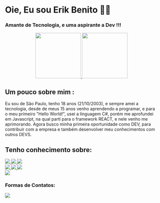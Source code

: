 # Oie, Eu sou Erik Benito 👨‍💻
### Amante de Tecnologia, e uma aspirante a Dev !!!

<div align="center">
  <a href="https://github.com/Erik-Benito">
  <img height="150em" src="https://github-readme-stats.vercel.app/api?username=Erik-Benito&show_icons=true&theme=highcontrast&icon_color=white&title_color=red&include_all_commits=true&count_private=true">
  <img height="150em" src="https://github-readme-stats.vercel.app/api/top-langs/?username=Erik-Benito&layout=compact&langs_count=7&theme=highcontrast&icon_color=white&title_color=red">
  </a>
</div>

## Um pouco sobre mim :
<div> 
 Eu sou de São Paulo, tenho 18 anos (21/10/2003), e sempre amei a tecnologia, desde de meus 15 anos venho aprendendo a programar, e para o meu primeiro "Hello World!", usei a linguagem C#, porém me aprofundei em Javascript, na qual parti para o framework REACT, e nele venho me aprimorando. Agora busco minha primeira oportunidade como DEV, para contribuir com a empresa e também desenvolver meu conhecimentos com outros DEVS.
</div>


## Tenho conhecimento sobre:
<div>
   <a href=""><img src="https://img.shields.io/badge/JavaScript-F7DF1E?style=for-the-badge&logo=javascript&logoColor=black">
     <img src="https://img.shields.io/badge/React-20232A?style=for-the-badge&logo=react&logoColor=61DAFB">
     <img src="https://img.shields.io/badge/styled--components-DB7093?style=for-the-badge&logo=styled-components&logoColor=white">
      <br/>
     <img src="https://img.shields.io/badge/C%23-239120?style=for-the-badge&logo=c-sharp&logoColor=white">
     <img src="https://img.shields.io/badge/HTML-239120?style=for-the-badge&logo=html5&logoColor=white">
     <img src="https://img.shields.io/badge/CSS-239120?&style=for-the-badge&logo=css3&logoColor=white">
     <br/>
     <img src="https://img.shields.io/badge/MySQL-00000F?style=for-the-badge&logo=mysql&logoColor=white">
   </a>
</div>

### Formas de Contatos: 

<div align="left">
  <a href="https://www.linkedin.com/in/DevErikBenito/"><img src="https://img.shields.io/badge/LinkedIn-0077B5?style=for-the-badge&logo=linkedin&logoColor=white"></a>
</div>
